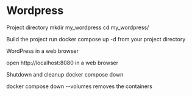 # Wordpress

Project directory 
mkdir my_wordpress
cd my_wordpress/


Build the project
run docker compose up -d from your project directory


WordPress in a web browser

open http://localhost:8080 in a web browser

Shutdown and cleanup
docker compose down

docker compose down --volumes removes the containers

